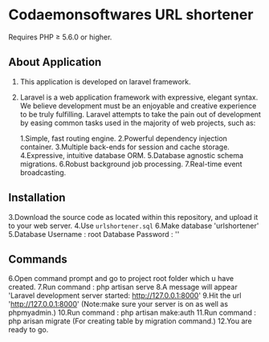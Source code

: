 # Codaemonsoftwares URL shortener

Requires PHP ≥ 5.6.0 or higher.

## About Application

1. This application is developed on laravel framework.
2. Laravel is a web application framework with expressive, elegant syntax. We believe development must be an 	 enjoyable and creative experience to be truly fulfilling. Laravel attempts to take the pain out of development by easing common tasks used in the majority of web projects, such as:

	1.Simple, fast routing engine.
	2.Powerful dependency injection container.
	3.Multiple back-ends for session and cache storage.
	4.Expressive, intuitive database ORM.
	5.Database agnostic schema migrations.
	6.Robust background job processing.
	7.Real-time event broadcasting.

## Installation

3.Download the source code as located within this repository, and upload it to your web server.
4.Use `urlshortener.sql`
6.Make database 'urlshortener'
5.Database Username : root
  Database Password : ''

## Commands
  
6.Open command prompt and go to project root folder which u have created.
7.Run command : php artisan serve
8.A message will appear 'Laravel development server started: <http://127.0.0.1:8000>'
9.Hit the url 'http://127.0.0.1:8000' (Note:make sure your server is on as well as phpmyadmin.)
10.Run command : php artisan make:auth
11.Run command : php arisan migrate (For creating table by migration command.)
12.You are ready to go.





